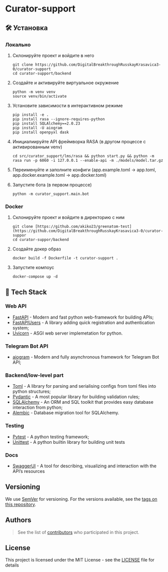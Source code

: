 # Curator-support

## 🛠 Установка

### Локально

   1. Склонируйте проект и войдите в него
      ```
      git clone https://github.com/DigitalBreakthroughRusskayKrasavica3-0/curator-support
      cd curator-support/backend
      ```
   
   2. Создайте и активируйте виртуальное окружение
       ```
       python -m venv venv
       source venv/bin/activate
       ```
   
   3. Установите зависимости в интерактивном режиме
      ```
      pip install -e .
      pip install rasa --ignore-requires-python
      pip install SQLAlchemy==2.0.23
      pip install -U aiogram
      pip install openpyxl dask
      ```
   
   4. Инициалиируйте API фреймворка RASA (в другом процессе с активированным venv)
      ```
      cd src/curator_support/lms/rasa && python start.py && python -m rasa run -p 6060 -i 127.0.0.1 --enable-api -m ./models/model.tar.gz
      ```
   
   5. Переименуйте и заполните конфиги (app.example.toml -> app.toml, app.docker.example.toml -> app.docker.toml)
   
   6. Запустите бота (в первом процессе)
      ```
      python -m curator_support.main.bot
      ```

### Docker

   1. Склонируйте проект и войдите в директорию с ним
      ```
      git clone [https://github.com/akiko23/greenatom-test](https://github.com/DigitalBreakthroughRusskayKrasavica3-0/curator-suppor
      cd curator-suppor/backend
      ```
   
   2. Создайте докер образ
       ```
       docker build -f Dockerfile -t curator-support .
       ```
       
   3. Запустите компоус
       ```
       docker-compose up -d
       ```

## 🧰 Tech Stack


### Web API

- [FastAPI](https://fastapi.tiangolo.com/) - Modern and fast python web-framework for building APIs;
- [FastAPIUsers](https://fastapi-users.github.io/fastapi-users/latest/) - A library adding quick registration and authentication system;
- [Uvicorn](https://www.uvicorn.org/) - ASGI web server implemetation for python. 

### Telegram Bot API

- [aiogram](https://fastapi.tiangolo.com/) - Modern and fully asynchronous framework for Telegram Bot API;

### Backend/low-level part

- [Toml](https://pypi.org/project/toml/) - A library for parsing and serialising configs from toml files into python structures;
- [Pydantic](https://docs.pydantic.dev/latest/) - A most popular library for building validation rules;
- [SQLAlchemy](https://www.sqlalchemy.org/) - An ORM and SQL toolkit that provides easy database interaction from python;
- [Alembic](https://alembic.sqlalchemy.org/en/latest/) - Database migration tool for SQLAlchemy.

### Testing
- [Pytest](https://docs.pytest.org) - A python testing framework;
- [Unittest](https://docs.python.org/3/library/unittest.html) - A python builtin library for building unit tests

### Docs
- [SwaggerUI](https://github.com/swagger-api/swagger-ui) -  A tool for describing, visualizing and interaction with the API’s resources

## Versioning

We use [SemVer](http://semver.org/) for versioning. For the versions available, see the [tags on this repository](https://github.com/Sirius-journal-app/bakend/tags).

## Authors

> See the list of [contributors](https://github.com/Sirius-journal-app/bakend/graphs/contributors) who participated in this project.

## License

This project is licensed under the MIT License - see the [LICENSE](./LICENSE) file for details

